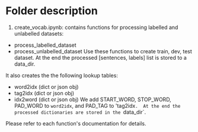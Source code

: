 # Folder description
1. create_vocab.ipynb: contains functions for processing labelled
and unlabelled datasets:
- process_labelled_dataset
- process_unlabelled_dataset
Use these functions to create train, dev, test dataset.
At the end the processed [sentences, labels] list is stored to
a data_dir.

It also creates the the following lookup tables:
- word2idx (dict or json obj)
- tag2idx (dict or json obj)
- idx2word (dict or json obj)
We add START_WORD, STOP_WORD, PAD_WORD to `word2idx`, and 
PAD_TAG to 'tag2idx`. 
At the end the processed dictionaries are stored in the `data_dir`.

Please refer to each function's documentation for details.